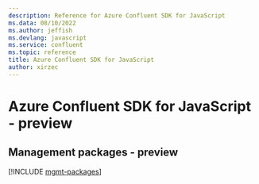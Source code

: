 ```yaml
---
description: Reference for Azure Confluent SDK for JavaScript
ms.data: 08/10/2022
ms.author: jeffish
ms.devlang: javascript
ms.service: confluent
ms.topic: reference
title: Azure Confluent SDK for JavaScript
author: xirzec
---
```

# Azure Confluent SDK for JavaScript - preview

## Management packages - preview
[!INCLUDE [mgmt-packages](confluent-mgmt-index.md)]